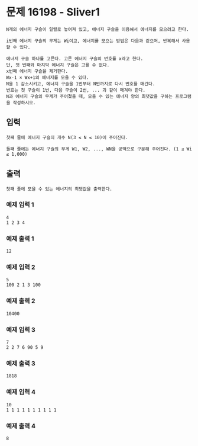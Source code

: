 # 문제 16198 - Sliver1
    N개의 에너지 구슬이 일렬로 놓여져 있고, 에너지 구슬을 이용해서 에너지를 모으려고 한다.
    
    i번째 에너지 구슬의 무게는 Wi이고, 에너지를 모으는 방법은 다음과 같으며, 반복해서 사용할 수 있다.
    
    에너지 구슬 하나를 고른다. 고른 에너지 구슬의 번호를 x라고 한다. 
    단, 첫 번째와 마지막 에너지 구슬은 고를 수 없다.
    x번째 에너지 구슬을 제거한다.
    Wx-1 × Wx+1의 에너지를 모을 수 있다.
    N을 1 감소시키고, 에너지 구슬을 1번부터 N번까지로 다시 번호를 매긴다. 
    번호는 첫 구슬이 1번, 다음 구슬이 2번, ... 과 같이 매겨야 한다.
    N과 에너지 구슬의 무게가 주어졌을 때, 모을 수 있는 에너지 양의 최댓값을 구하는 프로그램을 작성하시오.

## 입력
    첫째 줄에 에너지 구슬의 개수 N(3 ≤ N ≤ 10)이 주어진다.
    
    둘째 줄에는 에너지 구슬의 무게 W1, W2, ..., WN을 공백으로 구분해 주어진다. (1 ≤ Wi ≤ 1,000)

## 출력
    첫째 줄에 모을 수 있는 에너지의 최댓값을 출력한다.

### 예제 입력 1
    4
    1 2 3 4
### 예제 출력 1
    12
### 예제 입력 2
    5
    100 2 1 3 100
### 예제 출력 2
    10400
### 예제 입력 3
    7
    2 2 7 6 90 5 9
### 예제 출력 3
    1818
### 예제 입력 4
    10
    1 1 1 1 1 1 1 1 1 1
### 예제 출력 4
    8